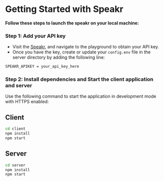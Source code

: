 # Getting Started with Speakr

**Follow these steps to launch the speakr on your local machine:**

### Step 1: Add your API key

- Visit the [Speakr](https://speakr.online), and navigate to the playground to obtain your API key.
- Once you have the key, create or update your `config.env` file in the server directory by adding the following line:

```bash
SPEAKR_APIKEY = your_api_key_here
```

### Step 2: Install dependencies and Start the client application and server

Use the following command to start the application in development mode with HTTPS enabled:

## Client

```bash
cd client
npm install
npm start
```

## Server

```bash
cd server
npm install
npm start
```
